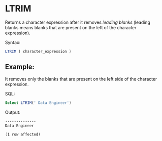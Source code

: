 # LTRIM

Returns a character expression after it removes *leading blanks* (leading blanks means blanks that are present on the left of the character expression).

Syntax:
```SQL
LTRIM ( character_expression )
```
## Example:

It removes only the blanks that are present on the left side of the character expression.

SQL:
```SQL
Select LTRIM(' Data Engineer')
```

Output:
```
--------------
Data Engineer

(1 row affected)
```
